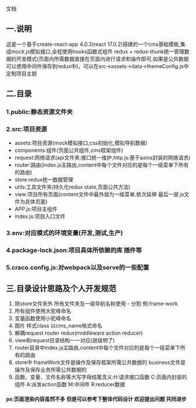 文档

## 一.说明

这是一个基于create-react-app 4.0.3(react 17.0.2)搭建的一个cms基础模板,集成mock.js模拟接口,全程使用hooks函数式组件
redux + redux-thunk统一管理数据的开发模式(页面内所需数据直接在页面内进行请求和操作即可,如果是公共数据 可以使用中间件保存到redux中)，可以在src->assets->data->themeConfig.js中定制项目主题
 
## 二.目录

### 1.public:静态资源文件夹

### 2.src:项目资源

* assets:项目资源(mock模拟接口,css初始化,模拟导航数据)
* components:组件(页面公共组件,cms框架组件)
* request:网络请求(api文件夹:接口统一维护,http.js:基于axios封装的网络请求)
* router:路由(index.js主路由,content中每个文件对应的是每个一级菜单下所有的路由)
* store:redux统一数据管理
* utils:工具文件夹(持久化redux state,页面公共方法)
* view:项目所有页面(content文件中最外层为一级菜单,依次延伸 最后一层.js文件为具体页面)
* APP.js:项目主组件
* index.js:项目入口文件

### 3.env:对应模式的环境变量(开发,测试,生产)

### 4.package-lock.json:项目具体所依赖的库 插件等

### 5.craco.config.js:对webpack以及serve的一些配置

## 三.目录设计思路及个人开发规范
1. 除store文件夹外 所有文件夹及一级导航名称使用 - 分割 例:frame-work
2. 所有组件使用大驼峰命名
3. 变量函数使用小驼峰命名
4. 图片 样式class 以cms_name格式命名
5. 解耦request router redux(middleware action reducer)
6. view和request目录结构一一对应(层级明了)
7. router目录中index.js主路由,content中每个文件对应的是每个一级菜单下所有的路由
8. store中 frameWork文件是操作及保存框架所需公共数据的 business文件是操作及保存业务所需公共数据的
9. 函数、变量、文件名称等大写字母结尾含义:H:请求接口函数 C:页面内封装的组件 A:派发action函数 M:中间件 R:reducer数据

#### ps:页面渲染内容虽然不多 但是可以参考下整体代码设计 欢迎提出问题 共同进步 
